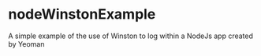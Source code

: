 # nodeWinstonExample
A simple example of the use of Winston to log within a NodeJs app created by Yeoman
